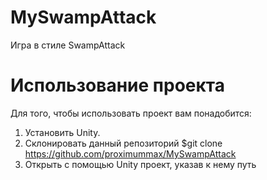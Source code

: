 # MySwampAttack
Игра в стиле SwampAttack

# Использование проекта
Для того, чтобы использовать проект вам понадобится:

  1. Установить Unity.
  2. Склонировать данный репозиторий $git clone https://github.com/proximummax/MySwampAttack
  3. Открыть с помощью Unity проект, указав к нему путь
